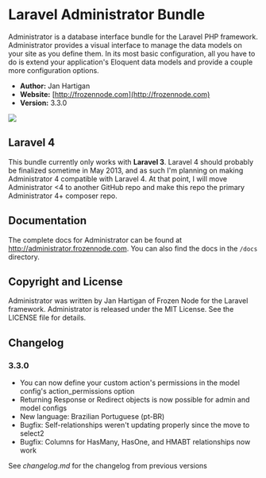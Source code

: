 # Laravel Administrator Bundle

Administrator is a database interface bundle for the Laravel PHP framework. Administrator provides a visual interface to manage the data models on your site as you define them. In its most basic configuration, all you have to do is extend your application's Eloquent data models and provide a couple more configuration options.

- **Author:** Jan Hartigan
- **Website:** [http://frozennode.com](http://frozennode.com)
- **Version:** 3.3.0

<img src="https://raw.github.com/FrozenNode/Laravel-Administrator/master/examples/images/overview.jpg" />

## Laravel 4

This bundle currently only works with **Laravel 3**. Laravel 4 should probably be finalized sometime in May 2013, and as such I'm planning on making Administrator 4 compatible with Laravel 4. At that point, I will move Administrator <4 to another GitHub repo and make this repo the primary Administrator 4+ composer repo.

## Documentation

The complete docs for Administrator can be found at http://administrator.frozennode.com. You can also find the docs in the `/docs` directory.


## Copyright and License
Administrator was written by Jan Hartigan of Frozen Node for the Laravel framework.
Administrator is released under the MIT License. See the LICENSE file for details.


## Changelog

### 3.3.0
- You can now define your custom action's permissions in the model config's action_permissions option
- Returning Response or Redirect objects is now possible for admin and model configs
- New language: Brazilian Portuguese (pt-BR)
- Bugfix: Self-relationships weren't updating properly since the move to select2
- Bugfix: Columns for HasMany, HasOne, and HMABT relationships now work


See *changelog.md* for the changelog from previous versions